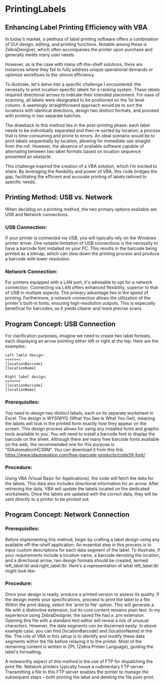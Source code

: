 # PrintingLabels
## Enhancing Label Printing Efficiency with VBA

In today's market, a plethora of label printing software offers a combination of GUI design, editing, and printing functions. Notable among these is ZebraDesigner, which often accompanies the printer upon purchase and generally meets many user needs.

However, as is the case with many off-the-shelf solutions, there are instances where they fail to fully address unique operational demands or optimize workflows to the utmost efficiency.

To illustrate, let's delve into a specific challenge I encountered: the necessity to print location-specific labels for a racking system. These labels required directional arrows to indicate their intended placement. For ease of scanning, all labels were designated to be positioned on the 1st level column. A seemingly straightforward approach would be to sort the locations with identical directions, design two distinct formats, and proceed with printing in two separate batches.

The drawback to this method lies in the post-printing phase: each label needs to be individually separated and then re-sorted by location, a process that is time-consuming and prone to errors. An ideal scenario would be to print labels sequentially by location, allowing for immediate use straight from the roll. However, the absence of available software capable of alternating between two label formats based on location sequence presented an obstacle.

This challenge inspired the creation of a VBA solution, which I'm excited to share. By leveraging the flexibility and power of VBA, this code bridges the gap, facilitating the efficient and accurate printing of labels tailored to specific needs.


## Printing Method: USB vs. Network
When deciding on a printing method, the two primary options available are USB and Network connections.

### USB Connection:
If your printer is connected via USB, you will typically rely on the Windows printer driver. One notable limitation of USB connections is the necessity to have a barcode font installed on your PC. This results in the barcode being printed as a bitmap, which can slow down the printing process and produce a barcode with lower resolution.

### Network Connection:
For printers equipped with a LAN port, it's advisable to opt for a network connection. Connecting via LAN offers enhanced flexibility, superior to that of USB in multiple aspects. The primary advantage lies in the speed of printing. Furthermore, a network connection allows the utilization of the printer's built-in fonts, ensuring high-resolution outputs. This is especially beneficial for barcodes, as it yields clearer and more precise scans.



## Program Concept: USB Connection
For clarification purposes, imagine we need to create two label formats, each displaying an arrow pointing either left or right at the top. Here are the examples:
```
Left lable design:
<<<<<<<
[locationBarcode]
[locationName]
```
```
Right label design:
>>>>>>>
[locationBarcode]
[locationName]
```
### Prerequisites:

You need to design two distinct labels, each on its separate worksheet in Excel.
The design is WYSIWYG (What You See Is What You Get), meaning the labels will look in the printed form exactly how they appear on the screen.
This design process allows for using any installed fonts and graphic tools available to you.
You will need to install a barcode font to display the barcode on the sheet. Although there are many free barcode fonts available on the web, the recommended one for this purpose is "IDAutomationHC39M". You can download it from this link.
https://www.idautomation.com/free-barcode-products/code39-font/

### Procedure:

Using VBA (Visual Basic for Applications), the code will fetch the data for the labels. This data also includes directional information for an arrow.
After retrieving the data, VBA will update the labels located on the dedicated worksheets.
Once the labels are updated with the correct data, they will be sent directly to a printer to be printed out.


## Program Concept: Network Connection

### Prerequisites:
Before implementing this method, begin by crafting a label design using any available off-the-shelf application. An essential step in this process is to input custom descriptions for each data segment of the label. To illustrate, if your requirements include a location name, a barcode denoting the location, and a directional arrow, two design formats should be created, termed left_label.lbl and right_label.lbl. Here's a representation of what left_label.lbl might look like:

### Procedure:
Once your design is ready, produce a printed version to assess its quality. If the design meets your specifications, proceed to print the label to a file. Within the print dialog, select the 'print to file' option. This will generate a file with a distinctive extension, but its core content remains plain text. In my experience using ZebraDesigner, the saved file had a .prn extension. Opening this file with a standard text editor will reveal a mix of unusual characters. However, the data segments can be discerned easily. In above example case, you can find [locationBarcode] and [locationName] in the file.  The role of VBA in this setup is to identify and modify these data segments within the file before relaying it to the printer. Most of the remaining content is written in ZPL (Zebra Printer Language), guiding the label's formatting.

A noteworthy aspect of this method is the use of FTP for dispatching the print file. Network printers typically house a rudimentary FTP server. Transmitting a file to this FTP server enables the printer to manage the subsequent steps – both printing the label and deleting the file post-print.
